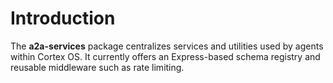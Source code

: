 # Introduction
The **a2a-services** package centralizes services and utilities used by agents within Cortex OS. It currently offers an Express-based schema registry and reusable middleware such as rate limiting.
